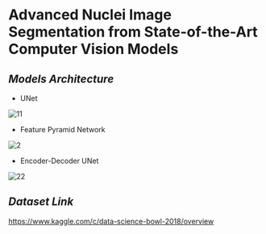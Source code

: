 # Advanced Nuclei Image Segmentation from State-of-the-Art Computer Vision Models


## _Models Architecture_
* UNet
 
![11](https://user-images.githubusercontent.com/65220704/133679597-3d35bc26-ec8c-4449-8979-6ae7b26d2ed0.PNG)


* Feature Pyramid Network 

![2](https://user-images.githubusercontent.com/65220704/133679272-069b4f6c-77c2-47ac-8c8f-9b89612fef9f.png)


* Encoder-Decoder UNet  

![22](https://user-images.githubusercontent.com/65220704/133679900-58b2e4fd-24c3-406d-b600-0ae7e7fb1152.PNG)


## _Dataset Link_
https://www.kaggle.com/c/data-science-bowl-2018/overview
